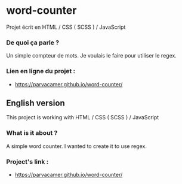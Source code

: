# word-counter

Projet écrit en HTML / CSS ( SCSS ) / JavaScript

### De quoi ça parle ?
Un simple compteur de mots. Je voulais le faire pour utiliser le regex.

### Lien en ligne du projet :
- https://parvacamer.github.io/word-counter/

## English version

This project is working with HTML / CSS ( SCSS ) / JavaScript

### What is it about ? 
A simple word counter. I wanted to create it to use regex.

### Project's link : 
- https://parvacamer.github.io/word-counter/
